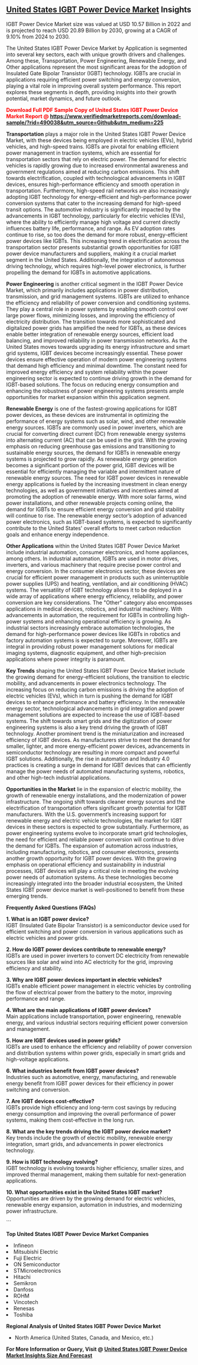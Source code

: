 <h2><a href="https://www.verifiedmarketreports.com/download-sample/?rid=490038&amp;utm_source=Github&amp;utm_medium=225" target="_blank">United States IGBT Power Device Market</a> Insights</h2><p>IGBT Power Device Market size was valued at USD 10.57 Billion in 2022 and is projected to reach USD 20.89 Billion by 2030, growing at a CAGR of 9.10% from 2024 to 2030.</p><p> <p>The United States IGBT Power Device Market by Application is segmented into several key sectors, each with unique growth drivers and challenges. Among these, Transportation, Power Engineering, Renewable Energy, and Other applications represent the most significant areas for the adoption of Insulated Gate Bipolar Transistor (IGBT) technology. IGBTs are crucial in applications requiring efficient power switching and energy conversion, playing a vital role in improving overall system performance. This report explores these segments in depth, providing insights into their growth potential, market dynamics, and future outlook. <strong><p><span class=""><span style="color: #ff0000;"><strong>Download Full PDF Sample Copy of United States IGBT Power Device Market Report</strong> @ </span><a href="https://www.verifiedmarketreports.com/download-sample/?rid=490038&amp;utm_source=Github&amp;utm_medium=225" target="_blank">https://www.verifiedmarketreports.com/download-sample/?rid=490038&amp;utm_source=Github&amp;utm_medium=225</a></span></p></strong></p> <p><strong>Transportation</strong> plays a major role in the United States IGBT Power Device Market, with these devices being employed in electric vehicles (EVs), hybrid vehicles, and high-speed trains. IGBTs are pivotal for enabling efficient power management in traction systems, which are essential for transportation sectors that rely on electric power. The demand for electric vehicles is rapidly growing due to increased environmental awareness and government regulations aimed at reducing carbon emissions. This shift towards electrification, coupled with technological advancements in IGBT devices, ensures high-performance efficiency and smooth operation in transportation. Furthermore, high-speed rail networks are also increasingly adopting IGBT technology for energy-efficient and high-performance power conversion systems that cater to the increasing demand for high-speed transit options. The automotive industry is significantly impacted by the advancements in IGBT technology, particularly for electric vehicles (EVs), where the ability to efficiently manage high voltage and current directly influences battery life, performance, and range. As EV adoption rates continue to rise, so too does the demand for more robust, energy-efficient power devices like IGBTs. This increasing trend in electrification across the transportation sector presents substantial growth opportunities for IGBT power device manufacturers and suppliers, making it a crucial market segment in the United States. Additionally, the integration of autonomous driving technology, which requires high-level power electronics, is further propelling the demand for IGBTs in automotive applications. <p><strong>Power Engineering</strong> is another critical segment in the IGBT Power Device Market, which primarily includes applications in power distribution, transmission, and grid management systems. IGBTs are utilized to enhance the efficiency and reliability of power conversion and conditioning systems. They play a central role in power systems by enabling smooth control over large power flows, minimizing losses, and improving the efficiency of electricity distribution. The transition towards more sophisticated and digitalized power grids has amplified the need for IGBTs, as these devices enable better integration of renewable energy sources, efficient load balancing, and improved reliability in power transmission networks. As the United States moves towards upgrading its energy infrastructure and smart grid systems, IGBT devices become increasingly essential. These power devices ensure effective operation of modern power engineering systems that demand high efficiency and minimal downtime. The constant need for improved energy efficiency and system reliability within the power engineering sector is expected to continue driving growth in the demand for IGBT-based solutions. The focus on reducing energy consumption and enhancing the robustness of power engineering systems presents ample opportunities for market expansion within this application segment. <p><strong>Renewable Energy</strong> is one of the fastest-growing applications for IGBT power devices, as these devices are instrumental in optimizing the performance of energy systems such as solar, wind, and other renewable energy sources. IGBTs are commonly used in power inverters, which are crucial for converting direct current (DC) from renewable energy systems into alternating current (AC) that can be used in the grid. With the growing emphasis on reducing greenhouse gas emissions and transitioning to sustainable energy sources, the demand for IGBTs in renewable energy systems is projected to grow rapidly. As renewable energy generation becomes a significant portion of the power grid, IGBT devices will be essential for efficiently managing the variable and intermittent nature of renewable energy sources. The need for IGBT power devices in renewable energy applications is fueled by the increasing investment in clean energy technologies, as well as government initiatives and incentives aimed at promoting the adoption of renewable energy. With more solar farms, wind power installations, and other renewable projects coming online, the demand for IGBTs to ensure efficient energy conversion and grid stability will continue to rise. The renewable energy sector’s adoption of advanced power electronics, such as IGBT-based systems, is expected to significantly contribute to the United States' overall efforts to meet carbon reduction goals and enhance energy independence. <p><strong>Other Applications</strong> within the United States IGBT Power Device Market include industrial automation, consumer electronics, and home appliances, among others. In industrial automation, IGBTs are used in motor drives, inverters, and various machinery that require precise power control and energy conversion. In the consumer electronics sector, these devices are crucial for efficient power management in products such as uninterruptible power supplies (UPS) and heating, ventilation, and air conditioning (HVAC) systems. The versatility of IGBT technology allows it to be deployed in a wide array of applications where energy efficiency, reliability, and power conversion are key considerations. The "Other" category also encompasses applications in medical devices, robotics, and industrial machinery. With advancements in automation, the requirement for IGBTs in controlling high-power systems and enhancing operational efficiency is growing. As industrial sectors increasingly embrace automation technologies, the demand for high-performance power devices like IGBTs in robotics and factory automation systems is expected to surge. Moreover, IGBTs are integral in providing robust power management solutions for medical imaging systems, diagnostic equipment, and other high-precision applications where power integrity is paramount. <p><strong>Key Trends</strong> shaping the United States IGBT Power Device Market include the growing demand for energy-efficient solutions, the transition to electric mobility, and advancements in power electronics technology. The increasing focus on reducing carbon emissions is driving the adoption of electric vehicles (EVs), which in turn is pushing the demand for IGBT devices to enhance performance and battery efficiency. In the renewable energy sector, technological advancements in grid integration and power management solutions are expected to increase the use of IGBT-based systems. The shift towards smart grids and the digitization of power engineering systems is also a key trend driving the growth of IGBT technology. Another prominent trend is the miniaturization and increased efficiency of IGBT devices. As manufacturers strive to meet the demand for smaller, lighter, and more energy-efficient power devices, advancements in semiconductor technology are resulting in more compact and powerful IGBT solutions. Additionally, the rise in automation and Industry 4.0 practices is creating a surge in demand for IGBT devices that can efficiently manage the power needs of automated manufacturing systems, robotics, and other high-tech industrial applications. <p><strong>Opportunities in the Market</strong> lie in the expansion of electric mobility, the growth of renewable energy installations, and the modernization of power infrastructure. The ongoing shift towards cleaner energy sources and the electrification of transportation offers significant growth potential for IGBT manufacturers. With the U.S. government’s increasing support for renewable energy and electric vehicle technologies, the market for IGBT devices in these sectors is expected to grow substantially. Furthermore, as power engineering systems evolve to incorporate smart grid technologies, the need for efficient and reliable power conversion will continue to drive the demand for IGBTs. The expansion of automation across industries, including manufacturing, robotics, and consumer electronics, presents another growth opportunity for IGBT power devices. With the growing emphasis on operational efficiency and sustainability in industrial processes, IGBT devices will play a critical role in meeting the evolving power needs of automation systems. As these technologies become increasingly integrated into the broader industrial ecosystem, the United States IGBT power device market is well-positioned to benefit from these emerging trends. <p><strong>Frequently Asked Questions (FAQs)</strong></p> <p><strong>1. What is an IGBT power device?</strong><br>IGBT (Insulated Gate Bipolar Transistor) is a semiconductor device used for efficient switching and power conversion in various applications such as electric vehicles and power grids.</p> <p><strong>2. How do IGBT power devices contribute to renewable energy?</strong><br>IGBTs are used in power inverters to convert DC electricity from renewable sources like solar and wind into AC electricity for the grid, improving efficiency and stability.</p> <p><strong>3. Why are IGBT power devices important in electric vehicles?</strong><br>IGBTs enable efficient power management in electric vehicles by controlling the flow of electrical power from the battery to the motor, improving performance and range.</p> <p><strong>4. What are the main applications of IGBT power devices?</strong><br>Main applications include transportation, power engineering, renewable energy, and various industrial sectors requiring efficient power conversion and management.</p> <p><strong>5. How are IGBT devices used in power grids?</strong><br>IGBTs are used to enhance the efficiency and reliability of power conversion and distribution systems within power grids, especially in smart grids and high-voltage applications.</p> <p><strong>6. What industries benefit from IGBT power devices?</strong><br>Industries such as automotive, energy, manufacturing, and renewable energy benefit from IGBT power devices for their efficiency in power switching and conversion.</p> <p><strong>7. Are IGBT devices cost-effective?</strong><br>IGBTs provide high efficiency and long-term cost savings by reducing energy consumption and improving the overall performance of power systems, making them cost-effective in the long run.</p> <p><strong>8. What are the key trends driving the IGBT power device market?</strong><br>Key trends include the growth of electric mobility, renewable energy integration, smart grids, and advancements in power electronics technology.</p> <p><strong>9. How is IGBT technology evolving?</strong><br>IGBT technology is evolving towards higher efficiency, smaller sizes, and improved thermal management, making them suitable for next-generation applications.</p> <p><strong>10. What opportunities exist in the United States IGBT market?</strong><br>Opportunities are driven by the growing demand for electric vehicles, renewable energy expansion, automation in industries, and modernizing power infrastructure.</p> ```</p><p><strong>Top United States IGBT Power Device Market Companies</strong></p><div data-test-id=""><p><li>Infineon</li><li> Mitsubishi Electric</li><li> Fuji Electric</li><li> ON Semiconductor</li><li> STMicroelectronics</li><li> Hitachi</li><li> Semikron</li><li> Danfoss</li><li> ROHM</li><li> Vincotech</li><li> Renesas</li><li> Toshiba</li></p><div><strong>Regional Analysis of&nbsp;United States IGBT Power Device Market</strong></div><ul><li dir="ltr"><p dir="ltr">North America&nbsp;(United States, Canada, and Mexico, etc.)</p></li></ul><p><strong>For More Information or Query, Visit @&nbsp;</strong><strong><a href="https://www.verifiedmarketreports.com/product/igbt-power-device-market/?utm_source=Github&amp;utm_medium=225" target="_blank">United States IGBT Power Device Market Insights Size And Forecast</a></strong></p></div>
